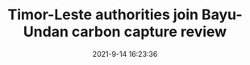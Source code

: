 ---
"title": "Timor-Leste authorities join Bayu-Undan carbon capture review"
"date": "2021-9-14 16:23:36"
"feed_name": "OFFSHOREMAG"
"feed_website": "https://www.offshore-mag.com/"
"feed_rss": "https://www.offshore-mag.com/__rss/website-scheduled-content.xml?input=%7B%22sectionAlias%22%3A%22home%22%7D"
"link": "https://www.offshore-mag.com/regional-reports/australia-new-zealand/article/14210284/timorleste-authorities-join-bayuundan-carbon-capture-review"
"file": "_posts/19a33d95360f238bc76dd9b101163508cf636654.md"
"accident": "0"
"drilling": "0"
---